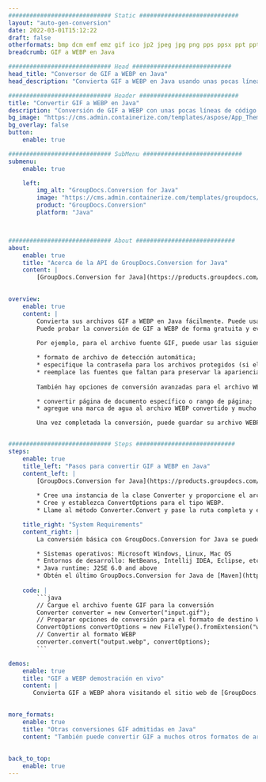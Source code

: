 ```yaml
---
############################# Static ############################
layout: "auto-gen-conversion"
date: 2022-03-01T15:12:22
draft: false
otherformats: bmp dcm emf emz gif ico jp2 jpeg jpg png pps ppsx ppt pptx psb psd svg svgz tga tif tiff webp wmf wmz
breadcrumb: GIF a WEBP en Java

############################# Head ############################
head_title: "Conversor de GIF a WEBP en Java"
head_description: "Convierta GIF a WEBP en Java usando unas pocas líneas de código. Utilice la API de conversión de documentos de GroupDocs para convertir más de 160 formatos de archivo."

############################# Header ############################
title: "Convertir GIF a WEBP en Java"
description: "Conversión de GIF a WEBP con unas pocas líneas de código Java"
bg_image: "https://cms.admin.containerize.com/templates/aspose/App_Themes/V3/images/bg/header1.png"
bg_overlay: false
button:
    enable: true

############################# SubMenu ############################
submenu:
    enable: true

    left:
        img_alt: "GroupDocs.Conversion for Java"
        image: "https://cms.admin.containerize.com/templates/groupdocs/images/product-logos/90x90-noborder/groupdocs-conversion-java.png"
        product: "GroupDocs.Conversion"
        platform: "Java"



############################# About ############################
about:
    enable: true
    title: "Acerca de la API de GroupDocs.Conversion for Java"
    content: |
        [GroupDocs.Conversion for Java](https://products.groupdocs.com/conversion/java/) se puede usar para convertir Microsoft Word, Excel, PowerPoint, PDF, Visio y otros formatos. GroupDocs.Conversion es una API independiente que es adecuada para sistemas internos y de back-end donde se requiere un alto rendimiento. No depende de ningún software como Microsoft u Open Office.
    

overview:
    enable: true
    content: |
        Convierta sus archivos GIF a WEBP en Java fácilmente. Puede usar solo un par de líneas de código Java en cualquier plataforma de su elección, como Windows, Linux, macOS.
        Puede probar la conversión de GIF a WEBP de forma gratuita y evaluar la calidad de los resultados de la conversión. Junto con los escenarios de conversión de archivos simples, puede probar opciones más avanzadas para cargar el archivo de origen GIF y para guardar el resultado de salida WEBP. 
        
        Por ejemplo, para el archivo fuente GIF, puede usar las siguientes opciones de carga:

        * formato de archivo de detección automática;
        * especifique la contraseña para los archivos protegidos (si el formato de archivo lo admite);
        * reemplace las fuentes que faltan para preservar la apariencia del documento.
        
        También hay opciones de conversión avanzadas para el archivo WEBP:

        * convertir página de documento específico o rango de página;
        * agregue una marca de agua al archivo WEBP convertido y mucho más.

        Una vez completada la conversión, puede guardar su archivo WEBP en la ruta del archivo local o en cualquier almacenamiento de terceros como FTP, Amazon S3, Google Drive, Dropbox, etc. Tenga en cuenta que para convertir GIF a WEBP no es necesario instalar ningún software adicional, como MS Office, Open Office, Adobe Acrobat Reader, etc.


############################# Steps ############################
steps:
    enable: true
    title_left: "Pasos para convertir GIF a WEBP en Java"
    content_left: |
        [GroupDocs.Conversion for Java](https://products.groupdocs.com/conversion/java/) facilita a los desarrolladores convertir un archivo GIF a WEBP con unas pocas líneas de código.
        
        * Cree una instancia de la clase Converter y proporcione el archivo GIF con la ruta completa
        * Cree y establezca ConvertOptions para el tipo WEBP.
        * Llame al método Converter.Convert y pase la ruta completa y el formato (WEBP) como parámetro

    title_right: "System Requirements"
    content_right: |
        La conversión básica con GroupDocs.Conversion for Java se puede realizar en unos pocos pasos simples. Nuestras API son compatibles con todas las principales plataformas y sistemas operativos. Antes de ejecutar el código a continuación, asegúrese de tener instalados los siguientes requisitos previos en su sistema.

        * Sistemas operativos: Microsoft Windows, Linux, Mac OS
        * Entornos de desarrollo: NetBeans, Intellij IDEA, Eclipse, etc.
        * Java runtime: J2SE 6.0 and above
        * Obtén el último GroupDocs.Conversion for Java de [Maven](https://repository.groupdocs.com/webapp/#/artifacts/browse/tree/General/repo/com/groupdocs/groupdocs-conversion)
         
    code: |
        ```java    
        // Cargue el archivo fuente GIF para la conversión
        Converter converter = new Converter("input.gif");
        // Preparar opciones de conversión para el formato de destino WEBP
        ConvertOptions convertOptions = new FileType().fromExtension("webp").getConvertOptions();
        // Convertir al formato WEBP
        converter.convert("output.webp", convertOptions);
        ```

demos:
    enable: true
    title: "GIF a WEBP demostración en vivo"
    content: |
       Convierta GIF a WEBP ahora visitando el sitio web de [GroupDocs.Conversion App](https://products.groupdocs.app/conversion/family). La demostración en línea tiene las siguientes ventajas
          

more_formats:
    enable: true
    title: "Otras conversiones GIF admitidas en Java"
    content: "También puede convertir GIF a muchos otros formatos de archivo. Consulte la lista a continuación."
       
       
back_to_top:
    enable: true
---
```

